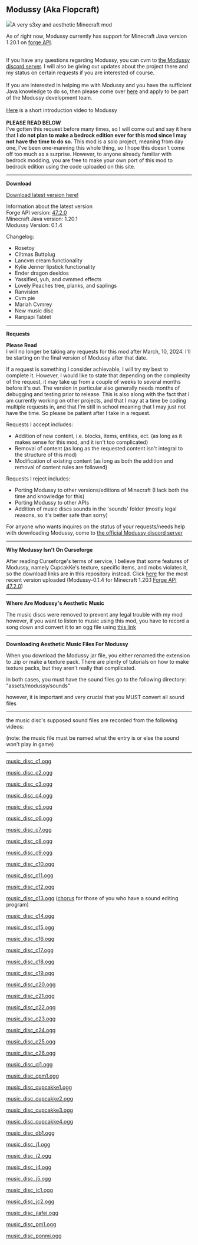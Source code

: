 Modussy (Aka Flopcraft)
---
![](https://github.com/NukolLodda/Modussy/blob/master/logo.png)A very s3xy and aesthetic Minecraft mod

As of right now, Modussy currently has support for Minecraft Java version 1.20.1 on 
<a href="https://files.minecraftforge.net/">forge API</a>.

<br>
If you have any questions regarding Modussy, you can cvm to <a href="https://discord.gg/NTwqY3rcvU">the Modussy discord server</a>.
I will also be giving out updates about the project there and my status on certain requests if you are interested of course.
<br>
<br>
If you are interested in helping me with Modussy and you have the sufficient Java knowledge to do so,
then please come over <a href="https://forms.gle/HN36moxHdA6yRNE3A">here</a> and apply to be part of the Modussy development team.
<br>
<br>
<a href="https://www.tiktok.com/@nukollodda/video/7204148779816160554">Here</a> is a short introduction video to Modussy
<br>
<br>
<b>PLEASE READ BELOW</b>
<br>
I've gotten this request before many times, so I will come out and say it here
that <b>I do not plan to make a bedrock edition ever for this mod since I may not have the time to do so.</b>
This mod is a solo project, meaning from day one, I've been one-manning this whole thing,
so I hope this doesn't come off too much as a surprise. However, to anyone already familiar with bedrock modding,
you are free to make your own port of this mod to bedrock edition using the code uploaded on this site.

---
**Download**

<a href="https://adfoc.us/83601097790792">Download latest version here!</a>

Information about the latest version<br>
Forge API version: <a href="https://adfoc.us/serve/sitelinks/?id=271228&url=https://maven.minecraftforge.net/net/minecraftforge/forge/1.20.1-47.2.0/forge-1.20.1-47.2.0-installer.jar">47.2.0</a><br>
Minecraft Java version: 1.20.1 <br>
Modussy Version: 0.1.4 <br>

Changelog:
+ Rosetoy
+ Cl!tmas Buttplug
+ Lancvm cream functionality
+ Kylie Jenner lipstick functionality
+ Ender dragon deeldos
+ Yassified, yuh, and cvmmed effects
+ Lovely Peaches tree, planks, and saplings
+ Ranvision
+ Cvm pie
+ Mariah Cvmrey
+ New music disc
+ Ranpapi Tablet

---
**Requests**

<b>Please Read</b>
<br>
I will no longer be taking any requests for this mod after March, 10, 2024.
I'll be starting on the final version of Modussy after that date.

If a request is something I consider achievable, I will try my best to complete it. However, I would
like to state that depending on the complexity of the request, it may take up from a couple of weeks to
several months before it's out. The version in particular also generally needs months of debugging and
testing prior to release. This is also along with the fact that I am currently working on other projects,
and that I may at a time be coding multiple requests in, and that I'm still in school meaning that
I may just not have the time. So please be patient after I take in a request.

Requests I accept includes: <br>
- Addition of new content, i.e. blocks, items, entities, ect.
  (as long as it makes sense for this mod, and it isn't too complicated)<br>
- Removal of content (as long as the requested content isn't integral to the structure of this mod)<br>
- Modification of existing content (as long as both the addition and removal of content rules are followed)

Requests I reject includes: <br>
- Porting Modussy to other versions/editions of Minecraft
  (I lack both the time and knowledge for this)<br>
- Porting Modussy to other APIs<br>
- Addition of music discs sounds in the 'sounds' folder (mostly legal reasons, so it's better safe than sorry)

For anyone who wants inquires on the status of your requests/needs help with downloading Modussy,
come to <a href="https://discord.gg/NTwqY3rcvU">the official Modussy discord server</a>

___
**Why Modussy Isn't On Curseforge**

After reading Curseforge's terms of service, I believe that some features of Modussy, namely
CupcakKe's texture, specific items, and mobs violates it, so the download links are in this
repository instead. Click <a href="http://adfoc.us/83601097790792">here</a>
for the most recent version uploaded (Modussy-0.1.4 for Minecraft 1.20.1
<a href="https://adfoc.us/serve/sitelinks/?id=271228&url=https://maven.minecraftforge.net/net/minecraftforge/forge/1.20.1-47.2.0/forge-1.20.1-47.2.0-installer.jar">Forge API 47.2.0</a>)

___
**Where Are Modussy's Aesthetic Music**

The music discs were removed to prevent any legal trouble with my mod
however, if you want to listen to music using this mod, you have to record a song down and
convert it to an ogg file using <a href="https://convertio.co/">this link</a>

___
**Downloading Aesthetic Music Files For Modussy**

When you download the Modussy jar file, you either renamed the extension to .zip or make a texture pack.
There are plenty of tutorials on how to make texture packs, but they aren't really that complicated.

In both cases, you must have the sound files go to the following directory:
"assets/modussy/sounds"

however, it is important and very crucial that you MUST convert all sound files
___
the music disc's supposed sound files are recorded from the following videos:

(note: the music file must be named what the entry is or else the sound won't play in game)
___
<a href="https://www.youtube.com/watch?v=FfmPctW89Y0">music_disc_c1.ogg</a>

<a href="https://www.youtube.com/watch?v=6tGJkLYINhE">music_disc_c2.ogg</a>

<a href="https://www.youtube.com/watch?v=6Ri4vLxrOEw">music_disc_c3.ogg</a>

<a href="https://www.youtube.com/watch?v=oeK5yPAvRf8">music_disc_c4.ogg</a>

<a href="https://www.youtube.com/watch?v=I2edUZHiwmA">music_disc_c5.ogg</a>

<a href="https://www.youtube.com/watch?v=itUNIzqkKPs">music_disc_c6.ogg</a>

<a href="https://www.youtube.com/watch?v=BMsaU0CxFf8">music_disc_c7.ogg</a>

<a href="https://www.youtube.com/watch?v=KTB7CwyJkv8">music_disc_c8.ogg</a>

<a href="https://www.youtube.com/watch?v=8NO6oFOPeNo">music_disc_c9.ogg</a>

<a href="https://www.youtube.com/watch?v=mh9QhWIGsEQ">music_disc_c10.ogg</a>

<a href="https://www.youtube.com/watch?v=FSDCu7cbJnU">music_disc_c11.ogg</a>

<a href="https://www.youtube.com/watch?v=IdY2jV8hVfk">music_disc_c12.ogg</a>

<a href="https://www.youtube.com/watch?v=byueHxMGiEw">music_disc_c13.ogg</a> (<a href="https://www.youtube.com/watch?v=O2XY3Y7JIa0">chorus</a> for those of you who have a sound editing program)

<a href="https://www.youtube.com/watch?v=WgDPslCb5Tw">music_disc_c14.ogg</a>

<a href="https://www.youtube.com/watch?v=nLh5XTDwXaI">music_disc_c15.ogg</a>

<a href="https://www.youtube.com/watch?v=8B2wtJ2zRq8">music_disc_c16.ogg</a>

<a href="https://www.youtube.com/watch?v=nX6v8-o_ptc">music_disc_c17.ogg</a>

<a href="https://www.youtube.com/watch?v=NJyXgBoNncQ">music_disc_c18.ogg</a>

<a href="https://www.youtube.com/watch?v=Ff5BZE8yPrk">music_disc_c19.ogg</a>

<a href="https://www.youtube.com/watch?v=QsF5x0VyMjs">music_disc_c20.ogg</a>

<a href="https://www.youtube.com/watch?v=j8m2mjCun6M">music_disc_c21.ogg</a>

<a href="https://www.youtube.com/watch?vv=OnClMS6ZY2A">music_disc_c22.ogg</a>

<a href="https://www.youtube.com/watch?v=q2_iIaI3KHI">music_disc_c23.ogg</a>

<a href="https://www.youtube.com/watch?v=Qd2YGwXF2O0">music_disc_c24.ogg</a>

<a href="https://www.youtube.com/watch?v=tDDJENXAlRI">music_disc_c25.ogg</a>

<a href="https://www.youtube.com/watch?v=bmI--Y1q7l4">music_disc_c26.ogg</a>

<a href="https://www.youtube.com/watch?v=4uuGucFBtPI">music_disc_cj1.ogg</a>

<a href="https://www.youtube.com/watch?v=Ge_mOcf0ImE">music_disc_cpm1.ogg</a>

<a href="https://www.youtube.com/watch?v=aRO4wQ4SVTk">music_disc_cupcakke1.ogg</a>

<a href="https://www.youtube.com/watch?v=TYWINwURoRc">music_disc_cupcakke2.ogg</a>

<a href="https://www.youtube.com/watch?v=8bsbs-c-GDo">music_disc_cupcakke3.ogg</a>

<a href="https://www.youtube.com/watch?v=2J4Sz7Q2muk">music_disc_cupcakke4.ogg</a>

<a href="https://www.youtube.com/watch?v=4L_EKMtiGiQ">music_disc_db1.ogg</a>

<a href="https://www.youtube.com/watch?v=P8am7O7R8fw">music_disc_j1.ogg</a>

<a href="https://www.youtube.com/watch?v=Z9MNu2Kr2ok">music_disc_j2.ogg</a>

<a href="https://www.youtube.com/watch?v=SQ_U3TPd7Dc">music_disc_j4.ogg</a>

<a href="https://www.youtube.com/watch?v=EQdl5f1npT0">music_disc_j5.ogg</a>

<a href="https://www.youtube.com/watch?v=cX7itW3yfD4">music_disc_jc1.ogg</a>

<a href="https://www.youtube.com/watch?v=cX7itW3yfD4">music_disc_jc2.ogg</a>

<a href="https://www.youtube.com/watch?v=5jx2nW0khhk">music_disc_jiafei.ogg</a>

<a href="https://www.youtube.com/watch?v=r0WBPloHthY">music_disc_pm1.ogg</a>

<a href="https://www.youtube.com/watch?v=4IZtb_84h-M">music_disc_ponmi.ogg</a>